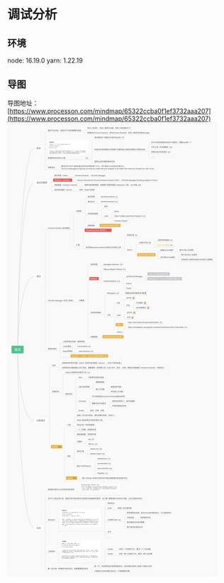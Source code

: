 

# 调试分析

## 环境
node: 16.19.0
yarn: 1.22.19

## 导图
导图地址：[https://www.processon.com/mindmap/65322ccba0f1ef3732aaa207](https://www.processon.com/mindmap/65322ccba0f1ef3732aaa207)
![](./processon.jpg)
